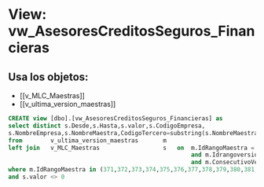 # View: vw_AsesoresCreditosSeguros_Financieras

## Usa los objetos:
- [[v_MLC_Maestras]]
- [[v_ultima_version_maestras]]

```sql
CREATE view [dbo].[vw_AsesoresCreditosSeguros_Financieras] as
select distinct s.Desde,s.Hasta,s.valor,s.CodigoEmpresa,
s.NombreEmpresa,s.NombreMaestra,CodigoTercero=substring(s.NombreMaestra,1,charindex('/',s.NombreMaestra,1)-1)
from		v_ultima_version_maestras		m
left join	v_MLC_Maestras					s	on	m.IdRangoMaestra = s.IdRangoMaestra
													and m.Idrangoversion = s.IdRangoVersion
													and m.ConsecutivoVersion = s.ConsecutivoVersion	
where m.IdRangoMaestra in (371,372,373,374,375,376,377,378,379,380,381,382,383,384,372)
and s.valor <> 0

```
